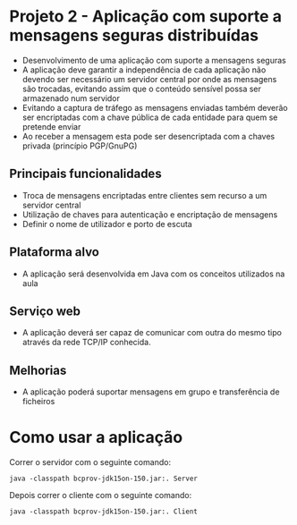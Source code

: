 # Projeto 2 - Aplicação com suporte a mensagens seguras distribuídas

* Desenvolvimento de uma aplicação com suporte a mensagens seguras
* A aplicação deve garantir a independência de cada aplicação não devendo ser necessário um servidor central por onde as mensagens são trocadas, evitando assim que o conteúdo sensível possa ser armazenado num servidor
* Evitando a captura de tráfego as mensagens enviadas também deverão ser encriptadas com a chave pública de cada entidade para quem se pretende enviar
* Ao receber a mensagem esta pode ser desencriptada com a chaves privada (princípio PGP/GnuPG)

## Principais funcionalidades

* Troca de mensagens encriptadas entre clientes sem recurso a um servidor central
* Utilização de chaves para autenticação e encriptação de mensagens
* Definir o nome de utilizador e porto de escuta

## Plataforma alvo

* A aplicação será desenvolvida em Java com os conceitos utilizados na aula

## Serviço web

* A aplicação deverá ser capaz de comunicar com outra do mesmo tipo através da rede TCP/IP conhecida.

## Melhorias

* A aplicação poderá suportar mensagens em grupo e transferência de ficheiros

# Como usar a aplicação

Correr o servidor com o seguinte comando:

`java -classpath bcprov-jdk15on-150.jar:. Server`

Depois correr o cliente com o seguinte comando:

`java -classpath bcprov-jdk15on-150.jar:. Client`
